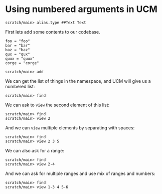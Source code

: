 # Using numbered arguments in UCM

``` ucm :hide
scratch/main> alias.type ##Text Text
```

First lets add some contents to our codebase.

``` unison
foo = "foo"
bar = "bar"
baz = "baz"
qux = "qux"
quux = "quux"
corge = "corge"
```

``` ucm
scratch/main> add
```

We can get the list of things in the namespace, and UCM will give us a numbered
list:

``` ucm
scratch/main> find
```

We can ask to `view` the second element of this list:

``` ucm
scratch/main> find
scratch/main> view 2
```

And we can `view` multiple elements by separating with spaces:

``` ucm
scratch/main> find
scratch/main> view 2 3 5
```

We can also ask for a range:

``` ucm
scratch/main> find
scratch/main> view 2-4
```

And we can ask for multiple ranges and use mix of ranges and numbers:

``` ucm
scratch/main> find
scratch/main> view 1-3 4 5-6
```
